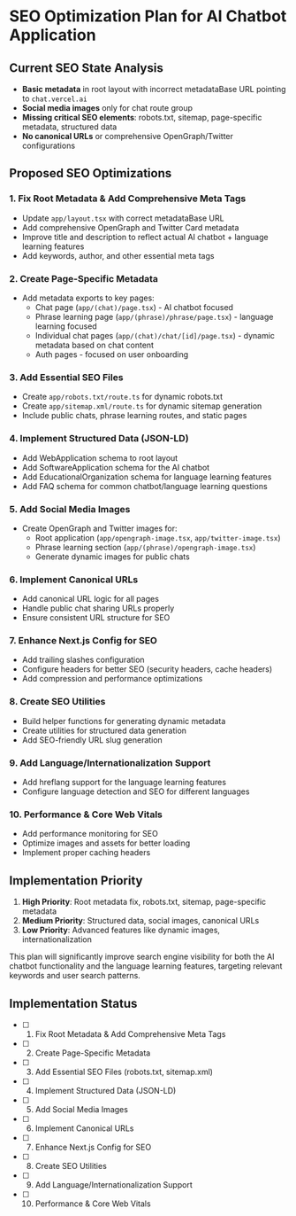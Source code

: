 # SEO Optimization Plan for AI Chatbot Application

## Current SEO State Analysis
- **Basic metadata** in root layout with incorrect metadataBase URL pointing to `chat.vercel.ai`
- **Social media images** only for chat route group
- **Missing critical SEO elements**: robots.txt, sitemap, page-specific metadata, structured data
- **No canonical URLs** or comprehensive OpenGraph/Twitter configurations

## Proposed SEO Optimizations

### 1. **Fix Root Metadata & Add Comprehensive Meta Tags**
- Update `app/layout.tsx` with correct metadataBase URL
- Add comprehensive OpenGraph and Twitter Card metadata
- Improve title and description to reflect actual AI chatbot + language learning features
- Add keywords, author, and other essential meta tags

### 2. **Create Page-Specific Metadata**
- Add metadata exports to key pages:
  - Chat page (`app/(chat)/page.tsx`) - AI chatbot focused
  - Phrase learning page (`app/(phrase)/phrase/page.tsx`) - language learning focused
  - Individual chat pages (`app/(chat)/chat/[id]/page.tsx`) - dynamic metadata based on chat content
  - Auth pages - focused on user onboarding

### 3. **Add Essential SEO Files**
- Create `app/robots.txt/route.ts` for dynamic robots.txt
- Create `app/sitemap.xml/route.ts` for dynamic sitemap generation
- Include public chats, phrase learning routes, and static pages

### 4. **Implement Structured Data (JSON-LD)**
- Add WebApplication schema to root layout
- Add SoftwareApplication schema for the AI chatbot
- Add EducationalOrganization schema for language learning features
- Add FAQ schema for common chatbot/language learning questions

### 5. **Add Social Media Images**
- Create OpenGraph and Twitter images for:
  - Root application (`app/opengraph-image.tsx`, `app/twitter-image.tsx`)
  - Phrase learning section (`app/(phrase)/opengraph-image.tsx`)
  - Generate dynamic images for public chats

### 6. **Implement Canonical URLs**
- Add canonical URL logic for all pages
- Handle public chat sharing URLs properly
- Ensure consistent URL structure for SEO

### 7. **Enhance Next.js Config for SEO**
- Add trailing slashes configuration
- Configure headers for better SEO (security headers, cache headers)
- Add compression and performance optimizations

### 8. **Create SEO Utilities**
- Build helper functions for generating dynamic metadata
- Create utilities for structured data generation
- Add SEO-friendly URL slug generation

### 9. **Add Language/Internationalization Support**
- Add hreflang support for the language learning features
- Configure language detection and SEO for different languages

### 10. **Performance & Core Web Vitals**
- Add performance monitoring for SEO
- Optimize images and assets for better loading
- Implement proper caching headers

## Implementation Priority
1. **High Priority**: Root metadata fix, robots.txt, sitemap, page-specific metadata
2. **Medium Priority**: Structured data, social images, canonical URLs
3. **Low Priority**: Advanced features like dynamic images, internationalization

This plan will significantly improve search engine visibility for both the AI chatbot functionality and the language learning features, targeting relevant keywords and user search patterns.

## Implementation Status
- [ ] 1. Fix Root Metadata & Add Comprehensive Meta Tags
- [ ] 2. Create Page-Specific Metadata
- [ ] 3. Add Essential SEO Files (robots.txt, sitemap.xml)
- [ ] 4. Implement Structured Data (JSON-LD)
- [ ] 5. Add Social Media Images
- [ ] 6. Implement Canonical URLs
- [ ] 7. Enhance Next.js Config for SEO
- [ ] 8. Create SEO Utilities
- [ ] 9. Add Language/Internationalization Support
- [ ] 10. Performance & Core Web Vitals